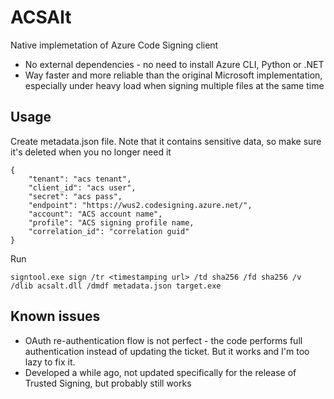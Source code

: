 # ACSAlt
Native implemetation of Azure Code Signing client
- No external dependencies - no need to install Azure CLI, Python or .NET
- Way faster and more reliable than the original Microsoft implementation, especially under heavy load when signing multiple files at the same time

## Usage
Create metadata.json file. Note that it contains sensitive data, so make sure it's deleted when you no longer need it
```
{
    "tenant": "acs tenant",
    "client_id": "acs user",
    "secret": "acs pass",
    "endpoint": "https://wus2.codesigning.azure.net/",
    "account": "ACS account name",
    "profile": "ACS signing profile name,
    "correlation_id": "correlation guid"
}
```
Run 
```
signtool.exe sign /tr <timestamping url> /td sha256 /fd sha256 /v /dlib acsalt.dll /dmdf metadata.json target.exe
```

## Known issues
- OAuth re-authentication flow is not perfect - the code performs full authentication instead of updating the ticket. But it works and I'm too lazy to fix it.
- Developed a while ago, not updated specifically for the release of Trusted Signing, but probably still works
